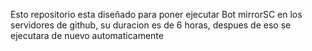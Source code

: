 Esto repositorio esta diseñado para poner ejecutar Bot mirrorSC en los servidores de github,
su duracion es de 6 horas, despues de eso se ejecutara de nuevo automaticamente
